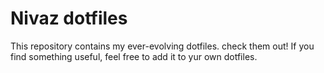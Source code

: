 # Nivaz dotfiles
This repository contains my ever-evolving dotfiles. check them out! If you find something useful, feel free to add it to yur own dotfiles.
